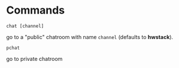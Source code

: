Commands
========
```
chat [channel]
```
go to a "public" chatroom with name `channel` (defaults to **hwstack**).

```
pchat
```
go to private chatroom

>
